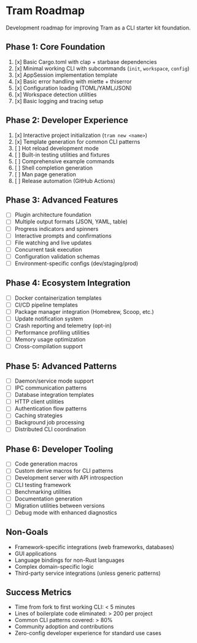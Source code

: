 # Tram Roadmap

Development roadmap for improving Tram as a CLI starter kit foundation.

## Phase 1: Core Foundation
1. [x] Basic Cargo.toml with clap + starbase dependencies
2. [x] Minimal working CLI with subcommands (`init`, `workspace`, `config`)
3. [x] AppSession implementation template
4. [x] Basic error handling with miette + thiserror
5. [x] Configuration loading (TOML/YAML/JSON)
6. [x] Workspace detection utilities
7. [x] Basic logging and tracing setup

## Phase 2: Developer Experience
1. [x] Interactive project initialization (`tram new <name>`)
2. [x] Template generation for common CLI patterns
3. [ ] Hot reload development mode
4. [ ] Built-in testing utilities and fixtures
5. [ ] Comprehensive example commands
6. [ ] Shell completion generation
7. [ ] Man page generation
8. [ ] Release automation (GitHub Actions)

## Phase 3: Advanced Features
- [ ] Plugin architecture foundation
- [ ] Multiple output formats (JSON, YAML, table)
- [ ] Progress indicators and spinners
- [ ] Interactive prompts and confirmations
- [ ] File watching and live updates
- [ ] Concurrent task execution
- [ ] Configuration validation schemas
- [ ] Environment-specific configs (dev/staging/prod)

## Phase 4: Ecosystem Integration
- [ ] Docker containerization templates
- [ ] CI/CD pipeline templates
- [ ] Package manager integration (Homebrew, Scoop, etc.)
- [ ] Update notification system
- [ ] Crash reporting and telemetry (opt-in)
- [ ] Performance profiling utilities
- [ ] Memory usage optimization
- [ ] Cross-compilation support

## Phase 5: Advanced Patterns
- [ ] Daemon/service mode support
- [ ] IPC communication patterns
- [ ] Database integration templates
- [ ] HTTP client utilities
- [ ] Authentication flow patterns
- [ ] Caching strategies
- [ ] Background job processing
- [ ] Distributed CLI coordination

## Phase 6: Developer Tooling
- [ ] Code generation macros
- [ ] Custom derive macros for CLI patterns
- [ ] Development server with API introspection
- [ ] CLI testing framework
- [ ] Benchmarking utilities
- [ ] Documentation generation
- [ ] Migration utilities between versions
- [ ] Debug mode with enhanced diagnostics

## Non-Goals
- Framework-specific integrations (web frameworks, databases)
- GUI applications
- Language bindings for non-Rust languages
- Complex domain-specific logic
- Third-party service integrations (unless generic patterns)

## Success Metrics
- Time from fork to first working CLI: < 5 minutes
- Lines of boilerplate code eliminated: > 200 per project
- Common CLI patterns covered: > 80%
- Community adoption and contributions
- Zero-config developer experience for standard use cases
